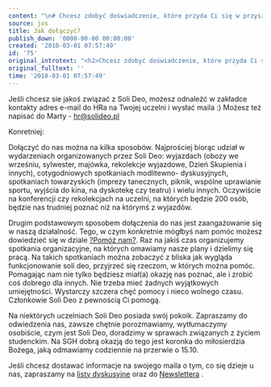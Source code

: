 ```yaml
---
content: "\n# Chcesz zdobyć doświadczenie, które przyda Ci się w przyszłej karierze zawodowej, działając na rzecz wartości chrześcijańskich? Poznać wielu wspaniałych ludzi, którzy myślą podobnie jak ty i spędzić z nimi najlepsze lata swojego życia?\r\n\n# Dobrze trafiłeś J Dzięki członkowstwu w Soli Deo, zdobędziesz nowe umiejętności, nabierzesz pewności siebie i poznasz nowych przyjaciół. Satysfakcja gwarantowana!\r\n\n# Jak do nas dołączyć?\r\n\nJeśli chcesz sie jakoś związać z Soli Deo, możesz odnaleźć w zakładce kontakty adres e-mail do HRa na Twojej uczelni i&nbsp;wysłać maila :) Możesz też napisać do Marty - hr@solideo.pl\n\r\n\nKonretniej:\n\r\n\nDołączyć do nas można na kilka sposobów. Najprościej biorąc udział w wydarzeniach organizowanych przez Soli Deo: wyjazdach (obozy we wrześniu, sylwester, majówka, rekolekcje wyjazdowe, Dzień Skupienia i innych), cotygodniowych spotkaniach modlitewno- dyskusyjnych, spotkaniach towarzyskich (imprezy tanecznych, piknik, wspólne uprawianie sportu, wyjścia do kina, na dyskotekę czy teatru) i wielu innych. Oczywiście na konferencji czy rekolekcjach na uczelni, na których będzie 200 osób, będzie nas trudniej poznać niż na którymś z wyjazdów.\n \n Drugim podstawowym sposobem dołączenia do nas jest zaangażowanie się w naszą działalność. Tego, w czym konkretnie mógłbyś nam pomóc możesz dowiedzieć się w dziale [?Pomóż nam?](../sd/index.php?ms1=projekty&gr_id=5?=pl). Raz na jakiś czas organizujemy spotkania organizacyjne, na których omawiamy nasze plany i dzielimy się pracą. Na takich spotkaniach można zobaczyć z bliska jak wygląda funkcjonowanie soli deo, przyjrzeć się rzeczom, w których można pomóc. Pomagając nam nie tylko będziesz miał(a) okazję nas poznać, ale i zrobić coś dobrego dla innych. Nie trzeba mieć żadnych wyjątkowych umiejętności. Wystarczy szczera chęć pomocy i nieco wolnego czasu. Członkowie Soli Deo z pewnością Ci pomogą.\n \n Na niektórych uczelniach Soli Deo posiada swój pokoik. Zapraszamy do odwiedzenia nas, zawsze chętnie porozmawiamy, wytłumaczymy osobiście, czym jest Soli Deo, doradzimy w sprawach związanych z życiem studenckim. Na SGH dobrą okazją do tego jest koronka do miłosierdzia Bożega, jaką odmawiamy codziennie na przerwie o 15.10.\n \n Jeśli chcesz dostawać informacje na swojego maila o tym, co się dzieje u nas, zapraszamy na [listy dyskusyjne](../sd/index.php?ms1=mainsite_info&ms2=listy_dyskusyjne) oraz do [Newslettera](../sd/index.php?ms1=newsletter) .\n"
source: jos
title: Jak dołączyć?
publish_down: '0000-00-00 00:00:00'
created: '2010-03-01 07:57:49'
id: '75'
original_introtext: "<h2>Chcesz zdobyć doświadczenie, które przyda Ci się w przyszłej karierze zawodowej, działając na rzecz wartości chrześcijańskich? Poznać wielu wspaniałych ludzi, którzy myślą podobnie jak ty i spędzić z nimi najlepsze lata swojego życia?</h2>\r\n<h2>Dobrze trafiłeś J Dzięki członkowstwu w Soli Deo, zdobędziesz nowe umiejętności, nabierzesz pewności siebie i poznasz nowych przyjaciół. Satysfakcja gwarantowana!</h2>\r\n<h2>Jak do nas dołączyć?</h2>\r\n<p>Jeśli chcesz sie jakoś związać z Soli Deo, możesz odnaleźć w zakładce kontakty adres e-mail do HRa na Twojej uczelni i&nbsp;wysłać maila :) Możesz też napisać do Marty - <a href=\"mailto:hr@solideo.pl\">hr@solideo.pl</a></p>\r\n<p>Konretniej:</p>\r\n<p>Dołączyć do nas można na kilka sposobów. Najprościej biorąc udział w wydarzeniach organizowanych przez Soli Deo: wyjazdach (obozy we wrześniu, sylwester, majówka, rekolekcje wyjazdowe, Dzień Skupienia i innych), cotygodniowych spotkaniach modlitewno- dyskusyjnych, spotkaniach towarzyskich (imprezy tanecznych, piknik, wspólne uprawianie sportu, wyjścia do kina, na dyskotekę czy teatru) i wielu innych. Oczywiście na konferencji czy rekolekcjach na uczelni, na których będzie 200 osób, będzie nas trudniej poznać niż na którymś z wyjazdów.<br /> <br /> Drugim podstawowym sposobem dołączenia do nas jest zaangażowanie się w naszą działalność. Tego, w czym konkretnie mógłbyś nam pomóc możesz dowiedzieć się w dziale <a href=\"../sd/index.php?ms1=projekty&amp;gr_id=5?=pl\">?Pomóż nam?</a>. Raz na jakiś czas organizujemy spotkania organizacyjne, na których omawiamy nasze plany i dzielimy się pracą. Na takich spotkaniach można zobaczyć z bliska jak wygląda funkcjonowanie soli deo, przyjrzeć się rzeczom, w których można pomóc. Pomagając nam nie tylko będziesz miał(a) okazję nas poznać, ale i zrobić coś dobrego dla innych. Nie trzeba mieć żadnych wyjątkowych umiejętności. Wystarczy szczera chęć pomocy i nieco wolnego czasu. Członkowie Soli Deo z pewnością Ci pomogą.<br /> <br /> Na niektórych uczelniach Soli Deo posiada swój pokoik. Zapraszamy do odwiedzenia nas, zawsze chętnie porozmawiamy, wytłumaczymy osobiście, czym jest Soli Deo, doradzimy w sprawach związanych z życiem studenckim. Na SGH dobrą okazją do tego jest koronka do miłosierdzia Bożega, jaką odmawiamy codziennie na przerwie o 15.10.<br /> <br /> Jeśli chcesz dostawać informacje na swojego maila o tym, co się dzieje u nas, zapraszamy na <a href=\"../sd/index.php?ms1=mainsite_info&amp;ms2=listy_dyskusyjne\">listy dyskusyjne</a> oraz do <a href=\"../sd/index.php?ms1=newsletter\">Newslettera</a> .</p>"
original_fulltext: ''
time: '2010-03-01 07:57:49'
---
```

Jeśli chcesz sie jakoś związać z Soli Deo, możesz odnaleźć w zakładce kontakty adres e-mail do HRa na Twojej uczelni i&nbsp;wysłać maila :) Możesz też napisać do Marty - hr@solideo.pl


Konretniej:


Dołączyć do nas można na kilka sposobów. Najprościej biorąc udział w wydarzeniach organizowanych przez Soli Deo: wyjazdach (obozy we wrześniu, sylwester, majówka, rekolekcje wyjazdowe, Dzień Skupienia i innych), cotygodniowych spotkaniach modlitewno- dyskusyjnych, spotkaniach towarzyskich (imprezy tanecznych, piknik, wspólne uprawianie sportu, wyjścia do kina, na dyskotekę czy teatru) i wielu innych. Oczywiście na konferencji czy rekolekcjach na uczelni, na których będzie 200 osób, będzie nas trudniej poznać niż na którymś z wyjazdów.
 
 Drugim podstawowym sposobem dołączenia do nas jest zaangażowanie się w naszą działalność. Tego, w czym konkretnie mógłbyś nam pomóc możesz dowiedzieć się w dziale [?Pomóż nam?](../sd/index.php?ms1=projekty&gr_id=5?=pl). Raz na jakiś czas organizujemy spotkania organizacyjne, na których omawiamy nasze plany i dzielimy się pracą. Na takich spotkaniach można zobaczyć z bliska jak wygląda funkcjonowanie soli deo, przyjrzeć się rzeczom, w których można pomóc. Pomagając nam nie tylko będziesz miał(a) okazję nas poznać, ale i zrobić coś dobrego dla innych. Nie trzeba mieć żadnych wyjątkowych umiejętności. Wystarczy szczera chęć pomocy i nieco wolnego czasu. Członkowie Soli Deo z pewnością Ci pomogą.
 
 Na niektórych uczelniach Soli Deo posiada swój pokoik. Zapraszamy do odwiedzenia nas, zawsze chętnie porozmawiamy, wytłumaczymy osobiście, czym jest Soli Deo, doradzimy w sprawach związanych z życiem studenckim. Na SGH dobrą okazją do tego jest koronka do miłosierdzia Bożega, jaką odmawiamy codziennie na przerwie o 15.10.
 
 Jeśli chcesz dostawać informacje na swojego maila o tym, co się dzieje u nas, zapraszamy na [listy dyskusyjne](../sd/index.php?ms1=mainsite_info&ms2=listy_dyskusyjne) oraz do [Newslettera](../sd/index.php?ms1=newsletter) .


<!--{{json:{"created_date":"2010-03-01 07:57:49","publish_down":"0000-00-00 00:00:00","id":"75"}}}-->
